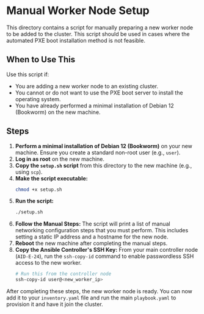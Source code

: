 # Manual Worker Node Setup

This directory contains a script for manually preparing a new worker node to be added to the cluster. This script should be used in cases where the automated PXE boot installation method is not feasible.

## When to Use This

Use this script if:
- You are adding a new worker node to an existing cluster.
- You cannot or do not want to use the PXE boot server to install the operating system.
- You have already performed a minimal installation of Debian 12 (Bookworm) on the new machine.

## Steps

1.  **Perform a minimal installation of Debian 12 (Bookworm)** on your new machine. Ensure you create a standard non-root user (e.g., `user`).
2.  **Log in as root** on the new machine.
3.  **Copy the `setup.sh` script** from this directory to the new machine (e.g., using `scp`).
4.  **Make the script executable:**
    ```bash
    chmod +x setup.sh
    ```
5.  **Run the script:**
    ```bash
    ./setup.sh
    ```
6.  **Follow the Manual Steps:** The script will print a list of manual networking configuration steps that you must perform. This includes setting a static IP address and a hostname for the new node.
7.  **Reboot** the new machine after completing the manual steps.
8.  **Copy the Ansible Controller's SSH Key:** From your main controller node (`AID-E-24`), run the `ssh-copy-id` command to enable passwordless SSH access to the new worker.
    ```bash
    # Run this from the controller node
    ssh-copy-id user@<new_worker_ip>
    ```

After completing these steps, the new worker node is ready. You can now add it to your `inventory.yaml` file and run the main `playbook.yaml` to provision it and have it join the cluster.
